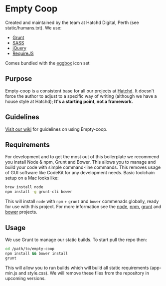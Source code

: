 # Empty Coop

Created and maintained by the team at Hatchd Digital, Perth
(see static/humans.txt). We use:

- [Grunt](http://gruntjs.com/)
- [SASS](http://sass-lang.com/)
- [jQuery](http://jquery.com/)
- [RequireJS](http://requirejs.org/)

Comes bundled with the [eggbox](https://github.com/hatchddigital/eggbox) icon set

## Purpose

Empty-coop is a consistent base for all our projects at
[Hatchd](http://hatchd.com.au). It doesn't force the author to adjust to a
specific way of writing (although we have a house style at Hatchd); **It's a
starting point, not a framework.**

## Guidelines

[Visit our wiki](https://github.com/hatchddigital/empty-coop/wiki/) for
guidelines on using Empty-coop.

## Requirements

For development and to get the most out of this boilerplate we recommend
you install Node & npm, Grunt and Bower. This allows you to manage and
build your code with simple command-line commands. This removes usage of
GUI software like CodeKit for any development needs. Basic toolchain setup
on a Mac looks like:

```sh
brew install node
npm install -g grunt-cli bower
```

This will install `node` with `npm` + `grunt` and `bower` commenads globally,
ready for use with this project. For more information see the
[node](http://nodejs.org/), [npm](http://npmjs.com.au),
[grunt](http://gruntjs.com/) and [bower](bower.io) projects.

## Usage

We use Grunt to manage our static builds. To start pull the repo then:

```sh
cd /path/to/empty-coop
npm install && bower install
grunt
```

This will allow you to run builds which will build all static requirements
(app-min.js and style.css). We will remove these files from the repository
in upcoming versions.
